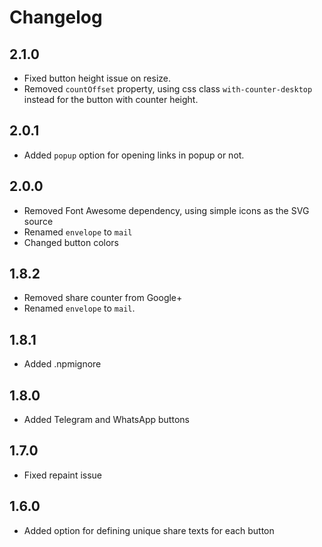# Changelog

## 2.1.0
- Fixed button height issue on resize.
- Removed `countOffset` property, using css class `with-counter-desktop` instead for the button with counter height.

## 2.0.1
- Added `popup` option for opening links in popup or not.

## 2.0.0
- Removed Font Awesome dependency, using simple icons as the SVG source
- Renamed `envelope` to `mail`
- Changed button colors

## 1.8.2
- Removed share counter from Google+
- Renamed `envelope` to `mail`.

## 1.8.1
- Added .npmignore

## 1.8.0
- Added Telegram and WhatsApp buttons

## 1.7.0
- Fixed repaint issue

## 1.6.0
- Added option for defining unique share texts for each button
